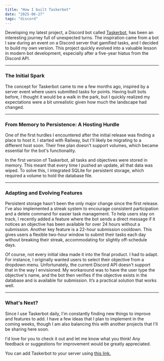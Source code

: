 ```yaml
---
title: "How I built Taskerbot"
date: "2025-06-27"
tags: "discord"
---
```


Developing my latest project, a Discord bot called [Taskerbot](https://github.com/rsomonte/taskerbot), has been an interesting journey full of unexpected turns. The inspiration came from a bot I saw during an event on a Discord server that gamified tasks, and I decided to build my own version. This project quickly evolved into a valuable lesson in modern bot development, especially after a five-year hiatus from the Discord API.

---

### The Initial Spark

The concept for Taskerbot came to me a few months ago, inspired by a server event where users submitted tasks for points. Having built bots before, I thought it would be a walk in the park, but I quickly realized my expectations were a bit unrealistic given how much the landscape had changed.

---

### From Memory to Persistence: A Hosting Hurdle

One of the first hurdles I encountered after the initial release was finding a place to host it. I started with Railway, but I'll likely be migrating to a different host soon. Their free plan doesn't support volumes, which became essential for the bot's functionality.

In the first version of Taskerbot, all tasks and objectives were stored in memory. This meant that every time I pushed an update, all that data was wiped. To solve this, I integrated SQLite for persistent storage, which required a volume to hold the database file.

---

### Adapting and Evolving Features

Persistent storage hasn't been the only major change since the first release. I've also implemented a streak system to encourage consistent participation and a delete command for easier task management. To help users stay on track, I recently added a feature where the bot sends a direct message if it notices an objective has been available for over 24 hours without a submission. Another key feature is a 22-hour submission cooldown. This gives users a flexible two-hour window to submit their tasks each day without breaking their streak, accommodating for slightly off-schedule days.

Of course, not every initial idea made it into the final product. I had to adapt. For instance, I originally wanted users to select their objective from a dropdown menu. Unfortunately, the current Discord API doesn't support that in the way I envisioned. My workaround was to have the user type the objective's name, and the bot then verifies if the objective exists in the database and is available for submission. It’s a practical solution that works well.

---

### What's Next?

Since I use Taskerbot daily, I'm constantly finding new things to improve and features to add. I have a few ideas that I plan to implement in the coming weeks, though I am also balancing this with another projects that I'll be sharing here soon.

I'd love for you to check it out and let me know what you think! Any feedback or suggestions for improvement would be greatly appreciated.

You can add Taskerbot to your server using [this link.](https://discord.com/oauth2/authorize?client_id=1378919723189932124)
